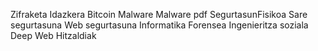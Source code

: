 Zifraketa
Idazkera
Bitcoin
Malware
Malware pdf
SegurtasunFisikoa
Sare segurtasuna
Web segurtasuna
Informatika Forensea
Ingenieritza soziala
Deep Web
Hitzaldiak
